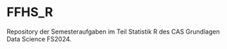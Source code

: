 # FFHS_R
Repository der Semesteraufgaben im Teil Statistik R des CAS Grundlagen Data Science FS2024.
